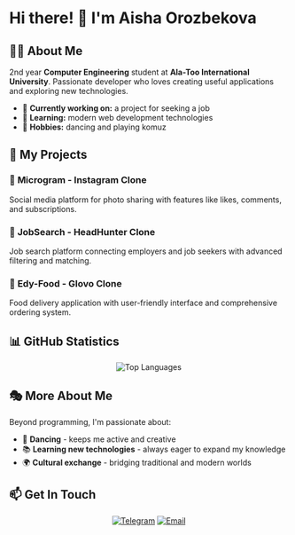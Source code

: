 # Hi there! 👋 I'm Aisha Orozbekova

## 👩‍💻 About Me

2nd year **Computer Engineering** student at **Ala-Too International University**. 
Passionate developer who loves creating useful applications and exploring new technologies.

- 🎯 **Currently working on:** a project for seeking a job
- 🌱 **Learning:** modern web development technologies
- 💃 **Hobbies:** dancing and playing komuz

## 🚀 My Projects

### 📱 **Microgram** - Instagram Clone
Social media platform for photo sharing with features like likes, comments, and subscriptions.

### 💼 **JobSearch** - HeadHunter Clone
Job search platform connecting employers and job seekers with advanced filtering and matching.

### 🍕 **Edy-Food** - Glovo Clone
Food delivery application with user-friendly interface and comprehensive ordering system.

## 📊 GitHub Statistics

<div align="center">
  <img src="https://github-readme-stats.vercel.app/api/top-langs/?username=aishkoy&layout=compact&theme=radical" alt="Top Languages" />
</div>

## 🎭 More About Me

Beyond programming, I'm passionate about:
- 💃 **Dancing** - keeps me active and creative
- 📚 **Learning new technologies** - always eager to expand my knowledge
- 🌍 **Cultural exchange** - bridging traditional and modern worlds

## 📫 Get In Touch

<div align="center">

[![Telegram](https://img.shields.io/badge/Telegram-2CA5E0?style=for-the-badge&logo=telegram&logoColor=white)](https://t.me/aiishkou)
[![Email](https://img.shields.io/badge/Email-D14836?style=for-the-badge&logo=gmail&logoColor=white)](mailto:a.orozbekovaa@gmail.com)

</div>
